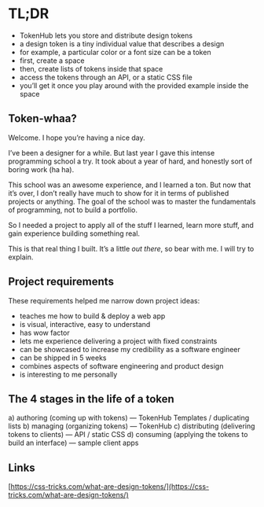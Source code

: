 # TL;DR

- TokenHub lets you store and distribute design tokens
- a design token is a tiny individual value that describes a design
- for example, a particular color or a font size can be a token
- first, create a space
- then, create lists of tokens inside that space
- access the tokens through an API, or a static CSS file
- you’ll get it once you play around with the provided example inside the space

## Token-whaa?

Welcome. I hope you’re having a nice day.

I’ve been a designer for a while. But last year I gave this intense programming school a try. It took about a year of hard, and honestly sort of boring work (ha ha).

This school was an awesome experience, and I learned a ton. But now that it’s over, I don’t really have much to show for it in terms of published projects or anything. The goal of the school was to master the fundamentals of programming, not to build a portfolio.

So I needed a project to apply all of the stuff I learned, learn more stuff, and gain experience building something real.

This is that real thing I built. It’s a little *out there*, so bear with me. I will try to explain.

## Project requirements

These requirements helped me narrow down project ideas:

- teaches me how to build & deploy a web app
- is visual, interactive, easy to understand
- has wow factor
- lets me experience delivering a project with fixed constraints
- can be showcased to increase my credibility as a software engineer
- can be shipped in 5 weeks
- combines aspects of software engineering and product design
- is interesting to me personally

## The 4 stages in the life of a token

a) authoring (coming up with tokens) — TokenHub Templates / duplicating lists
b) managing (organizing tokens) — TokenHub
c) distributing (delivering tokens to clients) — API / static CSS
d) consuming (applying the tokens to build an interface) — sample client apps

## Links
[https://css-tricks.com/what-are-design-tokens/](https://css-tricks.com/what-are-design-tokens/)